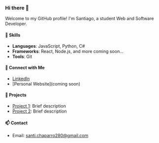 ### Hi there 👋

Welcome to my GitHub profile! I'm Santiago, a student Web and Software Developer.

#### 🚀 Skills
- **Languages**: JavaScript, Python, C#
- **Frameworks**: React, Node.js, and more coming soon...
- **Tools**: Git

#### 🔗 Connect with Me
- [LinkedIn]([https://www.linkedin.com/in/santiago-ariel-chaparro/])
- [Personal Website](coming soon)

#### 🌱 Projects
- [Project 1](https://github.com/your_username/project1): Brief description
- [Project 2](https://github.com/your_username/project2): Brief description

#### 📫 Contact
- Email: santi.chaparro280@gmail.com
